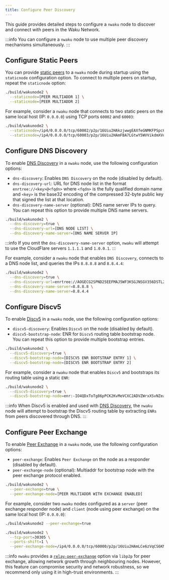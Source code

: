 ```yaml
---
title: Configure Peer Discovery
---
```


This guide provides detailed steps to configure a `nwaku` node to discover and connect with peers in the Waku Network.

:::info
You can configure a `nwaku` node to use multiple peer discovery mechanisms simultaneously.
:::

## Configure Static Peers

You can provide [static peers](/overview/concepts/static-peers) to a `nwaku` node during startup using the `staticnode` configuration option. To connect to multiple peers on startup, repeat the `staticnode` option:

```bash
./build/wakunode2 \
  --staticnode=[PEER MULTIADDR 1] \
  --staticnode=[PEER MULTIADDR 2]
```

For example, consider a `nwaku` node that connects to two static peers on the same local host (IP: `0.0.0.0`) using TCP ports `60002` and `60003`:

```bash
./build/wakunode2 \
  --staticnode=/ip4/0.0.0.0/tcp/60002/p2p/16Uiu2HAkzjwwgEAXfeGNMKFPSpc6vGBRqCdTLG5q3Gmk2v4pQw7H \
  --staticnode=/ip4/0.0.0.0/tcp/60003/p2p/16Uiu2HAmFBA7LGtwY5WVVikdmXVo3cKLqkmvVtuDu63fe8safeQJ
```

## Configure DNS Discovery

To enable [DNS Discovery](/overview/concepts/dns-discovery) in a `nwaku` node, use the following configuration options:

- `dns-discovery`: Enables `DNS Discovery` on the node (disabled by default).
- `dns-discovery-url`: URL for DNS node list in the format `enrtree://<key>@<fqdn>` where `<fqdn>` is the fully qualified domain name and `<key>` is the base32 encoding of the compressed 32-byte public key that signed the list at that location.
- `dns-discovery-name-server` (optional): DNS name server IPs to query. You can repeat this option to provide multiple DNS name servers.

```bash
./build/wakunode2 \
  --dns-discovery=true \
  --dns-discovery-url=[DNS NODE LIST] \
  --dns-discovery-name-server=[DNS NAME SERVER IP]
```

:::info
If you omit the `dns-discovery-name-server` option, `nwaku` will attempt to use the CloudFlare servers `1.1.1.1` and `1.0.0.1`.
:::

For example, consider a `nwaku` node that enables `DNS Discovery`, connects to a DNS node list, and queries the IPs `8.8.8.8` and `8.8.4.4`:

```bash
./build/wakunode2 \
  --dns-discovery=true \
  --dns-discovery-url=enrtree://AOGECG2SPND25EEFMAJ5WF3KSGJNSGV356DSTL2YVLLZWIV6SAYBM@test.waku.nodes.status.im \
  --dns-discovery-name-server=8.8.8.8 \
  --dns-discovery-name-server=8.8.4.4
```

## Configure Discv5

To enable [Discv5](/overview/concepts/discv5) in a `nwaku` node, use the following configuration options:

- `discv5-discovery`: Enables `Discv5` on the node (disabled by default).
- `discv5-bootstrap-node`: ENR for `Discv5` routing table bootstrap node. You can repeat this option to provide multiple bootstrap entries.

```bash
./build/wakunode2 \
  --discv5-discovery=true \
  --discv5-bootstrap-node=[DISCV5 ENR BOOTSTRAP ENTRY 1] \
  --discv5-bootstrap-node=[DISCV5 ENR BOOTSTRAP ENTRY 2]
```

For example, consider a `nwaku` node that enables `Discv5` and bootstraps its routing table using a static `ENR`:

```bash
./build/wakunode2 \
  --discv5-discovery=true \
  --discv5-bootstrap-node=enr:-IO4QDxToTg86pPCK2KvMeVCXC2ADVZWrxXSvNZeaoa0JhShbM5qed69RQz1s1mWEEqJ3aoklo_7EU9iIBcPMVeKlCQBgmlkgnY0iXNlY3AyNTZrMaEDdBHK1Gx6y_zv5DVw5Qb3DtSOMmVHTZO1WSORrF2loL2DdWRwgiMohXdha3UyAw
```

:::info
When Discv5 is enabled and used with [DNS Discovery](#configure-dns-discovery), the `nwaku` node will attempt to bootstrap the Discv5 routing table by extracting `ENRs` from peers discovered through DNS.
:::

## Configure Peer Exchange

To enable [Peer Exchange](/overview/concepts/peer-exchange) in a `nwaku` node, use the following configuration options:

- `peer-exchange`: Enables `Peer Exchange` on the node as a responder (disabled by default).
- `peer-exchange-node` (optional): Multiaddr for bootstrap node with the peer exchange protocol enabled.

```bash
./build/wakunode2 \
  --peer-exchange=true \
  --peer-exchange-node=[PEER MULTIADDR WITH EXCHANGE ENABLED]
```

For example, consider two `nwaku` nodes configured as a `server` (peer exchange responder node) and `client` (node using peer exchange) on the same local host (IP: `0.0.0.0`):

```bash title="Server: Nwaku Node with Peer Exchange Enabled"
./build/wakunode2 --peer-exchange=true
```

```bash title="Client: Nwaku Node Bootstrapping with Peer Exchange"
./build/wakunode2 \
  --tcp-port=30305 \
  --ports-shift=1 \
  --peer-exchange-node=/ip4/0.0.0.0/tcp/60000/p2p/16Uiu2HAmLCe6zVqCS6KMqqRbbhyoJjfYZGr1Q3thTSbyKzibQkFR
```

:::info
`nwaku` provides a [`relay-peer-exchange`](/guides/reference/node-config-options#relay-config) option via `libp2p` for peer exchange, allowing network growth through neighbouring nodes. However, this feature can compromise security and network robustness, so we recommend only using it in high-trust environments.
:::